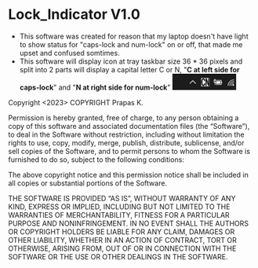 # Lock_Indicator V1.0
- This software was created for reason that my laptop doesn't have light to show status for "caps-lock and num-lock" on or off, that made me upset and confused somtimes.
- This software will display icon at tray taskbar size 36 * 36 pixels and split into 2 parts will display a capital letter C or N,
"**C at left side for caps-lock**" and "**N at right side for num-lock**" <img src="./Capture.JPG" width="130"/>

Copyright <2023> COPYRIGHT Prapas K.

Permission is hereby granted, free of charge, to any person obtaining a copy of this software
and associated documentation files (the “Software”), to deal in the Software without restriction,
including without limitation the rights to use, copy, modify, merge, publish, distribute, sublicense,
and/or sell copies of the Software, and to permit persons to whom the Software is furnished to do so,
subject to the following conditions:

The above copyright notice and this permission notice shall be included in all copies or substantial portions of the Software.

THE SOFTWARE IS PROVIDED “AS IS”, WITHOUT WARRANTY OF ANY KIND, EXPRESS OR IMPLIED,
INCLUDING BUT NOT LIMITED TO THE WARRANTIES OF MERCHANTABILITY, FITNESS FOR A PARTICULAR PURPOSE
AND NONINFRINGEMENT. IN NO EVENT SHALL THE AUTHORS OR COPYRIGHT HOLDERS BE LIABLE FOR ANY CLAIM,
DAMAGES OR OTHER LIABILITY, WHETHER IN AN ACTION OF CONTRACT, TORT OR OTHERWISE, ARISING FROM,
OUT OF OR IN CONNECTION WITH THE SOFTWARE OR THE USE OR OTHER DEALINGS IN THE SOFTWARE.
